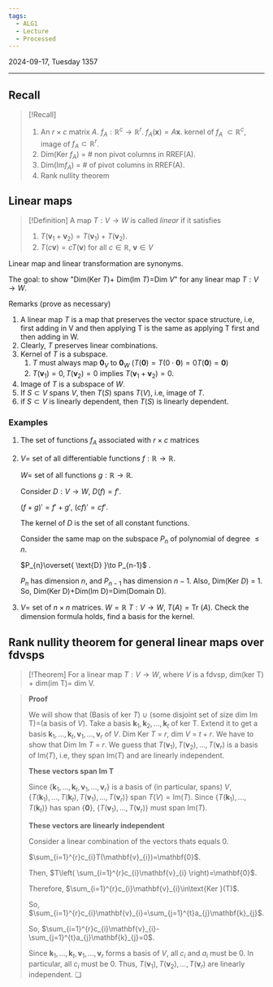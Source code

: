 ```yaml
---
tags:
  - ALG1
  - Lecture
  - Processed
---
```

2024-09-17, Tuesday
1357

---

## Recall

>[!Recall]
>1. An $r\times c$ matrix $A$. $f_{A}:\mathbb{R}^{c}\to \mathbb{R}^{r}$. $f_{A}(\mathbf{x})=A\mathbf{x}$. kernel of $f_{A}$ $\subset \mathbb{R}^{c}$, image of $f_{A}\subset \mathbb{R}^{r}$. 
>2. Dim(Ker $f_{A}$) = # non pivot columns in RREF(A).
>3. Dim(Im$f_{A}$) = # of pivot columns in RREF(A). 
>4. Rank nullity theorem

## Linear maps

>[!Definition]
>A map $T:V\to W$ is called *linear* if it satisfies 
>1. $T(\mathbf{v}_{1}+\mathbf{v}_{2})=T(\mathbf{v}_{1})+T(\mathbf{v}_{2})$.
>2. $T(c\mathbf{v})=cT(\mathbf{v})$ for all $c\in \mathbb{R}$, $\mathbf{v}\in V$

Linear map and linear transformation are synonyms.

The goal: to show "Dim(Ker $T$)+ Dim(Im $T$)=Dim $V$" for any linear map $T:V\to W$.

Remarks (prove as necessary)
1. A linear map $T$ is a map that preserves the vector space structure, i.e, first adding in V and then applying T is the same as applying T first and then adding in W.
2. Clearly, $T$ preserves linear combinations.
3. Kernel of $T$ is a subspace. 
	1. $T$ must always map $\mathbf{0}_{V}$ to $\mathbf{0}_{W}$ ($T(\mathbf{0})=T(0\cdot\mathbf{0})=0T(\mathbf{0})=\mathbf{0}$)
	2. $T(\mathbf{v}_{1})=0, T(\mathbf{v}_{2})=0$ implies $T(\mathbf{v}_{1}+\mathbf{v}_{2})=0$.
4. Image of $T$ is a subspace of $W$.
5. If $S\subset V$ spans $V$, then $T(S)$ spans $T(V)$, i.e, image of $T$.
6. if $S\subset V$ is linearly dependent, then $T(S)$ is linearly dependent.

### Examples

1. The set of functions $f_{A}$ associated with $r\times c$ matrices
2. $V$= set of all differentiable functions $f:\mathbb{R}\to\mathbb{R}$.
   
   $W$= set of all functions $g:\mathbb{R}\to \mathbb{R}$.
   
   Consider $D:V\to W$, $D(f)=f'$.
   
   $(f+g)'=f'+g'$, $(cf)'=cf'$.
   
   The kernel of $D$ is the set of all constant functions.
   
   Consider the same map on the subspace $P_{n}$ of polynomial of degree $\le n$.
   
   $P_{n}\overset{ \text{D} }\to P_{n-1}$ .
   
   $P_{n}$ has dimension $n$, and $P_{n-1}$ has dimension $n-1$. Also, Dim(Ker $D$) = 1. 
   So, Dim(Ker D)+Dim(Im D)=Dim(Domain D).
3. $V$= set of $n\times n$ matrices. 
   $W=\mathbb{R}$
   $T: V\to W$, $T(A)=\text{Tr }(A)$.
   Check the dimension formula holds, find a basis for the kernel.


## Rank nullity theorem for general linear maps over fdvsps

>[!Theorem]
>For a linear map $T:V\to W$, where $V$ is a fdvsp, dim(ker T) + dim(im T)= dim V.

>**Proof**
>
>We will show that (Basis of ker $T$) $\cup$ (some disjoint set of size dim Im T)=(a basis of $V$). Take a basis $\mathbf{k}_{1}, \mathbf{k}_{2}, \dots, \mathbf{k}_{t}$ of ker T. Extend it to get a basis $\mathbf{k}_{1}, \dots, \mathbf{k}_{t}, \mathbf{v}_{1}, \dots, \mathbf{v}_{r}$ of $V$. Dim Ker $T$ = $r$, dim $V$ = $t+r$. We have to show that Dim Im $T$ = $r$. We guess that $T(\mathbf{v}_{1}), T(\mathbf{v}_{2}), \dots, T(\mathbf{v}_{r})$ is a basis of $\mathrm{Im}(T)$, i.e, they span $\mathrm{Im}(T)$ and are linearly independent.
>
>
>**These vectors span Im T**
>
>Since $\{\mathbf{k}_{1}, \dots, \mathbf{k}_{t}, \mathbf{v}_{1}, \dots, \mathbf{v}_{r}\}$ is a basis of (in particular, spans) $V$, $\{T(\mathbf{k}_{1}), \dots, T(\mathbf{k}_{t}), T(\mathbf{v}_{1}), \dots, T(\mathbf{v}_{r})\}$ span $T(V)=\mathrm{Im} (T)$. Since $\{T(\mathbf{k}_{1}), \dots, T(\mathbf{k}_{t})\}$ has span $\{ \mathbf{0} \}$, $\{T(\mathbf{v}_{1}), \dots, T(\mathbf{v}_{r})\}$ must span $\mathrm{Im}(T)$. 
>
>
>**These vectors are linearly independent**
>
>Consider a linear combination of  the vectors thats equals 0.
>
>$\sum_{i=1}^{r}c_{i}T(\mathbf{v}_{i})=\mathbf{0}$.
>
>Then, $T\left( \sum_{i=1}^{r}c_{i}\mathbf{v}_{i} \right)=\mathbf{0}$. 
>
>Therefore, $\sum_{i=1}^{r}c_{i}\mathbf{v}_{i}\in\text{Ker }(T)$.
>
>So, $\sum_{i=1}^{r}c_{i}\mathbf{v}_{i}=\sum_{j=1}^{t}a_{j}\mathbf{k}_{j}$.
>
>So, $\sum_{i=1}^{r}c_{i}\mathbf{v}_{i}-\sum_{j=1}^{t}a_{j}\mathbf{k}_{j}=0$.
>
>Since $\mathbf{k}_{1}, \dots, \mathbf{k}_{t}, \mathbf{v}_{1}, \dots, \mathbf{v}_{r}$  forms a basis of $V$, all $c_{i}$ and $a_{i}$ must be $0$. In particular, all $c_{i}$ must be $0$. Thus, $T(\mathbf{v}_{1}), T(\mathbf{v}_{2}), \dots, T(\mathbf{v}_{r})$ are linearly independent. ❏